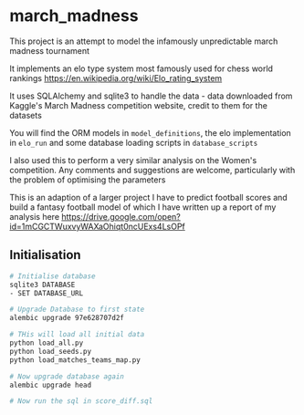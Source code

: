 # march_madness

This project is an attempt to model the infamously unpredictable march madness tournament

It implements an elo type system most famously used for chess world rankings
https://en.wikipedia.org/wiki/Elo_rating_system

It uses SQLAlchemy and sqlite3 to handle the data - data downloaded from Kaggle's March Madness competition website, credit to them for the datasets

You will find the ORM models in `model_definitions`, the elo implementation in `elo_run` and some database loading scripts in `database_scripts`

I also used this to perform a very similar analysis on the Women's competition. Any comments and suggestions are welcome, particularly with the problem of optimising the parameters

This is an adaption of a larger project I have to predict football scores and build a fantasy football model of which I have written up a report of my analysis here
https://drive.google.com/open?id=1mCGCTWuxvyWAXaOhiqt0ncUExs4LsOPf


## Initialisation

```bash
# Initialise database
sqlite3 DATABASE
- SET DATABASE_URL

# Upgrade Database to first state
alembic upgrade 97e628707d2f

# THis will load all initial data
python load_all.py
python load_seeds.py
python load_matches_teams_map.py

# Now upgrade database again
alembic upgrade head

# Now run the sql in score_diff.sql
```